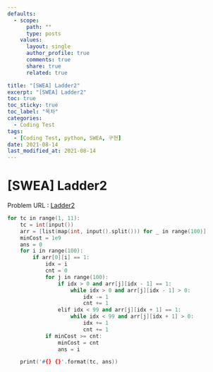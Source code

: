 ```yaml
---
defaults:
  - scope:
      path: ""
      type: posts
    values:
      layout: single
      author_profile: true
      comments: true
      share: true
      related: true

title: "[SWEA] Ladder2"
excerpt: "[SWEA] Ladder2"
toc: true
toc_sticky: true
toc_label: "목차"
categories:
  - Coding Test
tags:
  - [Coding Test, python, SWEA, 구현]
date: 2021-08-14
last_modified_at: 2021-08-14
---
```

# [SWEA] Ladder2

Problem URL : [Ladder2](https://swexpertacademy.com/main/code/problem/problemDetail.do?contestProbId=AV14BgD6AEECFAYh&categoryId=AV14BgD6AEECFAYh&categoryType=CODE&problemTitle=ladder&orderBy=FIRST_REG_DATETIME&selectCodeLang=ALL&select-1=&pageSize=10&pageIndex=1)

```cpp
for tc in range(1, 11):
    tc = int(input())
    arr = [list(map(int, input().split())) for _ in range(100)]
    minCost = 1e9
    ans = 0
    for i in range(100):
        if arr[0][i] == 1:
            idx = i
            cnt = 0
            for j in range(100):
                if idx > 0 and arr[j][idx - 1] == 1:
                    while idx > 0 and arr[j][idx - 1] > 0:
                        idx -= 1
                        cnt += 1
                elif idx < 99 and arr[j][idx + 1] == 1:
                    while idx < 99 and arr[j][idx + 1] > 0:
                        idx += 1
                        cnt += 1
            if minCost >= cnt:
                minCost = cnt
                ans = i

    print('#{} {}'.format(tc, ans))
```